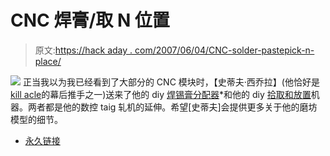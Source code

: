 # CNC 焊膏/取 N 位置

> 原文:[https://hack aday . com/2007/06/04/CNC-solder-pastepick-n-place/](https://hackaday.com/2007/06/04/cnc-solder-pastepick-n-place/)

![](../Images/f2c2d1fcf5b0fd17f5dd2390b14ea18e.png)
正当我以为我已经看到了大部分的 CNC 模块时，【史蒂夫·西乔拉】(他恰好是[kill acle](http://www.killacycle.com/)的幕后推手之一)送来了他的 diy [焊锡膏分配器](http://www.ciciora.com/surface_mount.html)*和他的 diy [拾取和放置](http://www.ciciora.com/picknplace.html)机器。两者都是他的数控 taig 轧机的延伸。希望[史蒂夫]会提供更多关于他的磨坊模型的细节。

*   [永久链接](http://www.ciciora.com/picknplace.html)